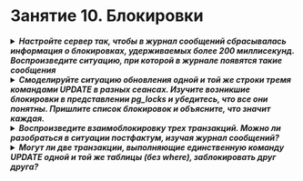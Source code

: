 # Занятие 10. Блокировки 

<details><summary><b><i>Настройте сервер так, чтобы в журнал сообщений сбрасывалась информация о блокировках, удерживаемых более 200 миллисекунд. Воспроизведите ситуацию, при которой в журнале появятся такие сообщения</i></b></summary>

### Ставим на ВМ из предыдущего занятия новый инстанс Postgres 15
```
nenar@otus-dba-vaccum:~$ sudo pg_createcluster 15 locks --start
Creating new PostgreSQL cluster 15/locks ...
/usr/lib/postgresql/15/bin/initdb -D /var/lib/postgresql/15/locks --auth-local peer --auth-host scram-sha-256 --no-instructions
The files belonging to this database system will be owned by user "postgres".
This user must also own the server process.

The database cluster will be initialized with locale "en_US.UTF-8".
The default database encoding has accordingly been set to "UTF8".
The default text search configuration will be set to "english".

Data page checksums are disabled.

fixing permissions on existing directory /var/lib/postgresql/15/locks ... ok
creating subdirectories ... ok
selecting dynamic shared memory implementation ... posix
selecting default max_connections ... 100
selecting default shared_buffers ... 128MB
selecting default time zone ... Etc/UTC
creating configuration files ... ok
running bootstrap script ... ok
performing post-bootstrap initialization ... ok
syncing data to disk ... ok
Ver Cluster Port Status Owner    Data directory               Log file
15  locks   5434 online postgres /var/lib/postgresql/15/locks /var/log/postgresql/postgresql-15-locks.log
```
### Меняем настройки Postgres для логирования блокировок

```
nenar@otus-dba-vaccum:~$ sudo -u postgres psql -p 5434
psql (15.8 (Ubuntu 15.8-1.pgdg24.04+1))
Type "help" for help.

postgres=# SHOW log_lock_waits;
 log_lock_waits
----------------
 off
(1 row)

postgres=# SHOW deadlock_timeout;
 deadlock_timeout
------------------
 1s
(1 row)

postgres=# ALTER SYSTEM SET log_lock_waits = on;
ALTER SYSTEM
postgres=# ALTER SYSTEM SET deadlock_timeout = 200;
ALTER SYSTEM
postgres=# SELECT pg_reload_conf();
 pg_reload_conf
----------------
 t
(1 row)

postgres=# SHOW deadlock_timeout;
 deadlock_timeout
------------------
 200ms
(1 row)

postgres=# SHOW log_lock_waits;
 log_lock_waits
----------------
 on
(1 row)

```
### Воспроизводим блокировку
В первой консоли сначала создаем нужные объекты БД:
```
postgres=# create database demo_locks;
CREATE DATABASE
postgres=# \c demo_locks;
You are now connected to database "demo_locks" as user "postgres".
CREATE TABLE tmp_locks(id int, col text);
demo_locks=#  INSERT INTO tmp_locks(id, col) values (1, 'collumn1');
INSERT 0 1
demo_locks=#  INSERT INTO tmp_locks(id, col) values (2, 'collumn2');
INSERT 0 1
demo_locks=#  INSERT INTO tmp_locks(id, col) values (3, 'collumn3');
INSERT 0 1
demo_locks=# SELECT * FROM tmp_locks;
 id |   col
----+----------
  1 | collumn1
  2 | collumn2
  3 | collumn3
(3 rows)
```

Далее начинам транзакцию с обновлением

```
demo_locks=# begin;
BEGIN
demo_locks=*# update tmp_locks SET col = 'new row' where id = 1;
UPDATE 1
demo_locks=*#
```

Во второй
```
demo_locks=# begin;
BEGIN
demo_locks=*#  update tmp_locks SET col = 'new row in second session' where id = 1;
```
Выполнение транзакции во второй сессии повисает. Делаю COMMIT в первой консоли и во второй.
Проверяем лог `/var/log/postgresql/postgresql-15-locks.log`
```
nenar@otus-dba-vaccum:~$ sudo tail -n 13 /var/log/postgresql/postgresql-15-locks.log
2024-10-16 14:40:01.855 UTC [4493] postgres@demo_locks STATEMENT:  begin
        update tmp_locks SET col = 'new_row' where id=1;
2024-10-16 14:43:40.288 UTC [4056] LOG:  checkpoint starting: time
2024-10-16 14:43:40.501 UTC [4056] LOG:  checkpoint complete: wrote 3 buffers (0.0%); 0 WAL file(s) added, 0 removed, 0 recycled; write=0.203 s, sync=0.003 s, total=0.214 s; sync files=3, longest=0.002 s, average=0.001 s; distance=0 kB, estimate=3830 kB
2024-10-16 14:44:03.845 UTC [4793] postgres@demo_locks LOG:  process 4793 still waiting for ShareLock on transaction 740 after 200.080 ms
2024-10-16 14:44:03.845 UTC [4793] postgres@demo_locks DETAIL:  Process holding the lock: 4493. Wait queue: 4793.
2024-10-16 14:44:03.845 UTC [4793] postgres@demo_locks CONTEXT:  while updating tuple (0,1) in relation "tmp_locks"
2024-10-16 14:44:03.845 UTC [4793] postgres@demo_locks STATEMENT:  update tmp_locks SET col = 'new row in second session' where id = 1;
2024-10-16 14:45:59.973 UTC [4793] postgres@demo_locks LOG:  process 4793 acquired ShareLock on transaction 740 after 116327.651 ms
2024-10-16 14:45:59.973 UTC [4793] postgres@demo_locks CONTEXT:  while updating tuple (0,1) in relation "tmp_locks"
2024-10-16 14:45:59.973 UTC [4793] postgres@demo_locks STATEMENT:  update tmp_locks SET col = 'new row in second session' where id = 1;
2024-10-16 14:48:40.584 UTC [4056] LOG:  checkpoint starting: time
2024-10-16 14:48:40.703 UTC [4056] LOG:  checkpoint complete: wrote 2 buffers (0.0%); 0 WAL file(s) added, 0 removed, 0 recycled; write=0.103 s, sync=0.003 s, total=0.120 s; sync files=2, longest=0.002 s, average=0.002 s; distance=0 kB, estimate=3447 kB
```
В логе видим сообщение об ожидании блокировки Sharelock на транзакции с id 740 и то что требуемая блокировка все же была получена через 116 секунд
`process 4793 acquired ShareLock on transaction 740 after 116327.651 ms`
</details>

<details><summary><b><i>Смоделируйте ситуацию обновления одной и той же строки тремя командами UPDATE в разных сеансах. Изучите возникшие блокировки в представлении pg_locks и убедитесь, что все они понятны. Пришлите список блокировок и объясните, что значит каждая.</b></i></summary>

### Начинаем первую транзакцию, выводим txid и pid
```
postgres=# \c demo_locks;
You are now connected to database "demo_locks" as user "postgres".
demo_locks=# BEGIN;
BEGIN
demo_locks=*# SELECT txid_current(),pg_backend_pid();
 txid_current | pg_backend_pid
--------------+----------------
          742 |           1478
(1 row)

demo_locks=*# update tmp_locks SET col = 'new row1' where id = 1;
UPDATE 1
```

### Начинаем вторую транзакцию, выводим txid и pid
```
postgres=# \c demo_locks;
You are now connected to database "demo_locks" as user "postgres".
BEGIN
demo_locks=*#  SELECT txid_current(),pg_backend_pid();
 txid_current | pg_backend_pid
--------------+----------------
          743 |           1685
(1 row)

demo_locks=*# update tmp_locks SET col = 'new row2' where id = 1;
```

### Начинаем третью транзакцию, выводим txid и pid
```
postgres=#  \c demo_locks;
You are now connected to database "demo_locks" as user "postgres".
demo_locks=# BEGIN;
BEGIN
demo_locks=*# SELECT txid_current(),pg_backend_pid();
 txid_current | pg_backend_pid
--------------+----------------
          744 |           1697
(1 row)

demo_locks=*# update tmp_locks SET col = 'new row3' where id = 1;
```

### Смотрим информацию о возникших блокировках в процессе выполнения UPDATE в 3х сессиях

```
demo_locks=# SELECT locktype, mode, granted, pid, pg_blocking_pids(pid) AS wait_for FROM pg_locks;
   locktype    |       mode       | granted | pid  | wait_for
---------------+------------------+---------+------+----------
 relation      | AccessShareLock  | t       | 2284 | {}
 virtualxid    | ExclusiveLock    | t       | 2284 | {}
 relation      | RowExclusiveLock | t       | 1697 | {1685}
 virtualxid    | ExclusiveLock    | t       | 1697 | {1685}
 relation      | RowExclusiveLock | t       | 1685 | {1478}
 virtualxid    | ExclusiveLock    | t       | 1685 | {1478}
 relation      | RowExclusiveLock | t       | 1478 | {}
 virtualxid    | ExclusiveLock    | t       | 1478 | {}
 transactionid | ExclusiveLock    | t       | 1697 | {1685}
 transactionid | ExclusiveLock    | t       | 1685 | {1478}
 tuple         | ExclusiveLock    | f       | 1697 | {1685}
 transactionid | ExclusiveLock    | t       | 1478 | {}
 transactionid | ShareLock        | f       | 1685 | {1478}
 tuple         | ExclusiveLock    | t       | 1685 | {1478}
(14 rows)
```
### То же самое но с отбором по таблице
```
demo_locks=# SELECT locktype, mode, granted, pid, pg_blocking_pids(pid) AS wait_for FROM pg_locks where relation = 'tmp_locks'::regclass;
 locktype |       mode       | granted | pid  | wait_for
----------+------------------+---------+------+----------
 relation | RowExclusiveLock | t       | 1697 | {1685}
 relation | RowExclusiveLock | t       | 1685 | {1478}
 relation | RowExclusiveLock | t       | 1478 | {}
 tuple    | ExclusiveLock    | f       | 1697 | {1685}
 tuple    | ExclusiveLock    | t       | 1685 | {1478}
(5 rows)
```
Транзакция pid 1478 не ожидает доступности ресурсов от других транзакций. 
Транзакция 1685 ожидает доступности блокировки RowExclusiveLock от транзакции с pid 1478
Транзакция 1697 ожидает доступности блокировки RowExclusiveLock от транзакции с pid 1685
Делаем коммит в первой сессии
Проверяем блокировки. Теперь это выглядит так:

```
demo_locks=# SELECT locktype, mode, granted, pid, pg_blocking_pids(pid) AS wait_for FROM pg_locks where relation = 'tmp_locks'::regclass;
 locktype |       mode       | granted | pid  | wait_for
----------+------------------+---------+------+----------
 relation | RowExclusiveLock | t       | 1697 | {1685}
 relation | RowExclusiveLock | t       | 1685 | {}
(2 rows)
```
Делаем коммит в второй сессии

```
demo_locks=# SELECT locktype, mode, granted, pid, pg_blocking_pids(pid) AS wait_for FROM pg_locks where relation = 'tmp_locks'::regclass;
 locktype |       mode       | granted | pid  | wait_for
----------+------------------+---------+------+----------
 relation | RowExclusiveLock | t       | 1697 | {}
(1 row)
```
Теперь третью транзакцию ничто не блокирует.


```
demo_locks=# SELECT locktype, relation::REGCLASS, virtualxid AS virtxid, transactionid AS xid, mode, granted FROM pg_locks;
   locktype    | relation  | virtxid | xid |       mode       | granted
---------------+-----------+---------+-----+------------------+---------
 relation      | pg_locks  |         |     | AccessShareLock  | t
 virtualxid    |           | 9/257   |     | ExclusiveLock    | t
 relation      | tmp_locks |         |     | RowExclusiveLock | t
 virtualxid    |           | 7/2     |     | ExclusiveLock    | t
 transactionid |           |         | 744 | ExclusiveLock    | t
(5 rows)
```

</details>






<details><summary><b><i>Воспроизведите взаимоблокировку трех транзакций. Можно ли разобраться в ситуации постфактум, изучая журнал сообщений?</b></i></summary>

### Запускаем первую транзакцию в первой сессии
```
demo_locks=# BEGIN;
BEGIN
demo_locks=*# update tmp_locks SET col = 'row1' where id = 1;
UPDATE 1
demo_locks=*# update tmp_locks SET col = 'row2' where id = 2;
UPDATE 1
demo_locks=*#
```

### Запускаем вторую транзакцию во второй сессии
```
BEGIN
demo_locks=*# update tmp_locks SET col = 'new row3' where id = 2;
update tmp_locks SET col = 'new row4' where id =3;
```

### запускаем третью транзакцию  в третьей сессии
```
```



</details>





<details><summary><b><i>Могут ли две транзакции, выполняющие единственную команду UPDATE одной и той же таблицы (без where), заблокировать друг друга?</b></i></summary>



</details>

